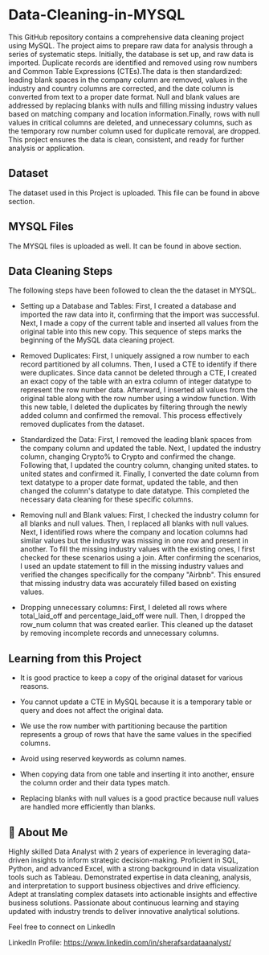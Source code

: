 # Data-Cleaning-in-MYSQL
This GitHub repository contains a comprehensive data cleaning project using MySQL. The project aims to prepare raw data for analysis through a series of systematic steps. Initially, the database is set up, and raw data is imported. Duplicate records are identified and removed using row numbers and Common Table Expressions (CTEs).The data is then standardized: leading blank spaces in the company column are removed, values in the industry and country columns are corrected, and the date column is converted from text to a proper date format. Null and blank values are addressed by replacing blanks with nulls and filling missing industry values based on matching company and location information.Finally, rows with null values in critical columns are deleted, and unnecessary columns, such as the temporary row number column used for duplicate removal, are dropped. This project ensures the data is clean, consistent, and ready for further analysis or application.

## Dataset
The dataset used in this Project is uploaded. This file can be found in above section.

## MYSQL Files
The MYSQL files is uploaded as well. It can be found in above section.

## Data Cleaning Steps
The following steps have been followed to clean the the dataset in MYSQL.

- Setting up a Database and Tables: First, I created a database and imported the raw data into it, confirming that the import was successful. Next, I made a copy of the current table and inserted all values from the original table into this new copy. This sequence of steps marks the beginning of the MySQL data cleaning project.

- Removed Duplicates: First, I uniquely assigned a row number to each record partitioned by all columns. Then, I used a CTE to identify if there were duplicates. Since data cannot be deleted through a CTE, I created an exact copy of the table with an extra column of integer datatype to represent the row number data. Afterward, I inserted all values from the original table along with the row number using a window function. With this new table, I deleted the duplicates by filtering through the newly added column and confirmed the removal. This process effectively removed duplicates from the dataset.

- Standardized the Data: First, I removed the leading blank spaces from the company column and updated the table. Next, I updated the industry column, changing Crypto% to Crypto and confirmed the change. Following that, I updated the country column, changing united states. to united states and confirmed it. Finally, I converted the date column from text datatype to a proper date format, updated the table, and then changed the column's datatype to date datatype. This completed the necessary data cleaning for these specific columns.

- Removing null and Blank values: First, I checked the industry column for all blanks and null values. Then, I replaced all blanks with null values. Next, I identified rows where the company and location columns had similar values but the industry was missing in one row and present in another. To fill the missing industry values with the existing ones, I first checked for these scenarios using a join. After confirming the scenarios, I used an update statement to fill in the missing industry values and verified the changes specifically for the company "Airbnb". This ensured that missing industry data was accurately filled based on existing values.

- Dropping unnecessary columns: First, I deleted all rows where total_laid_off and percentage_laid_off were null. Then, I dropped the row_num column that was created earlier. This cleaned up the dataset by removing incomplete records and unnecessary columns.

## Learning from this Project

- It is good practice to keep a copy of the original dataset for various reasons.

- You cannot update a CTE in MySQL because it is a temporary table or query and does not affect the original data.

- We use the row number with partitioning because the partition represents a group of rows that have the same values in the specified columns.

- Avoid using reserved keywords as column names.

- When copying data from one table and inserting it into another, ensure the column order and their data types match.

- Replacing blanks with null values is a good practice because null values are handled more efficiently than blanks.


## 🚀 About Me
Highly skilled Data Analyst with 2 years of experience in leveraging data-driven insights to inform strategic decision-making. Proficient in SQL, Python, and advanced Excel, with a strong background in data visualization tools such as Tableau. Demonstrated expertise in data cleaning, analysis, and interpretation to support business objectives and drive efficiency. Adept at translating complex datasets into actionable insights and effective business solutions. Passionate about continuous learning and staying updated with industry trends to deliver innovative analytical solutions. 

Feel free to connect on LinkedIn

LinkedIn Profile: https://www.linkedin.com/in/sherafsardataanalyst/
